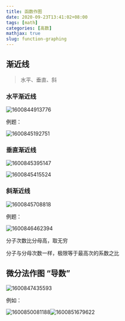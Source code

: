 ```yaml
---
title: 函数作图
date: 2020-09-23T13:41:02+08:00
tags: [math]
categories: [高数]
mathjax: true
slug: function-graphing
---
```


## 渐近线

> 水平、垂直、斜

### 水平渐近线

![1600844913776](https://cdn.kayleh.top/gh/kayleh/cdn/img/函数作图/1600844913776.png)

例题：

![1600845192751](https://cdn.kayleh.top/gh/kayleh/cdn/img/函数作图/1600845192751.png)

### 垂直渐近线

![1600845395147](https://cdn.kayleh.top/gh/kayleh/cdn/img/函数作图/1600845395147.png)

![1600845415524](https://cdn.kayleh.top/gh/kayleh/cdn/img/函数作图/1600845415524.png)

### 斜渐近线

![1600845708818](https://cdn.kayleh.top/gh/kayleh/cdn/img/函数作图/1600845708818.png)

例题：

![1600846462394](https://cdn.kayleh.top/gh/kayleh/cdn/img/函数作图/1600846462394.png)

分子次数比分母高，取无穷

分子与分母次数一样，极限等于最高次的系数之比

## 微分法作图 “导数”

![1600847435593](https://cdn.kayleh.top/gh/kayleh/cdn/img/函数作图/1600847435593.png)

例如：

![1600850081188](https://cdn.kayleh.top/gh/kayleh/cdn/img/函数作图/1600850081188.png)![1600851679622](https://cdn.kayleh.top/gh/kayleh/cdn/img/函数作图/1600851679622.png)
